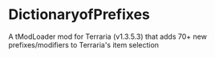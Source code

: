 # DictionaryofPrefixes
A tModLoader mod for Terraria (v1.3.5.3) that adds 70+ new prefixes/modifiers to Terraria's item selection
